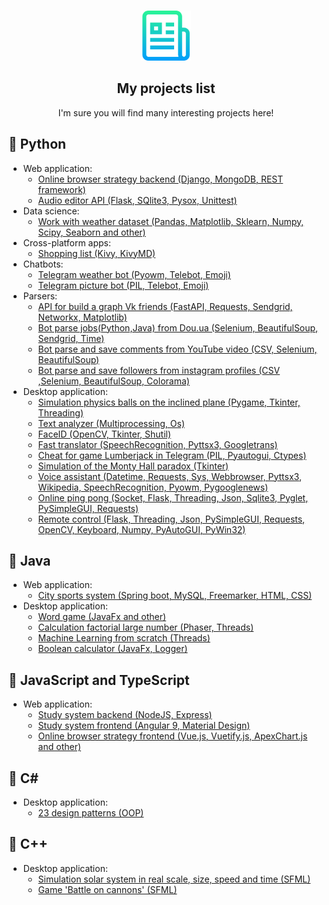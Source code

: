 <br />
<p align="center">
  <a href="https://github.com/Aarrtteemm123/PROJECTS-LIST">
    <img src="logo.png" alt="Logo" width="80" height="80">
  </a>

  <h2 align="center">My projects list</h2>

  <p align="center">
    I'm sure you will find many interesting projects here!
    <br />
  </p>
</p>
<h2>&#x1F537; Python</h2>

- Web application:
  - [Online browser strategy backend (Django, MongoDB, REST framework)](https://github.com/Aarrtteemm123/strategy-game-server)
  - [Audio editor API (Flask, SQlite3, Pysox, Unittest)](https://github.com/illumlg/audio-editor-api)
- Data science:
  - [Work with weather dataset (Pandas, Matplotlib, Sklearn, Numpy, Scipy, Seaborn and other)](https://github.com/Aarrtteemm123/dataset-weather)
- Cross-platform apps:
  - [Shopping list (Kivy, KivyMD)](https://github.com/Aarrtteemm123/shopping-list)
- Chatbots:
  - [Telegram weather bot (Pyowm, Telebot, Emoji)](https://github.com/Aarrtteemm123/TelegramBots)
  - [Telegram picture bot (PIL, Telebot, Emoji)](https://github.com/Aarrtteemm123/TelegramBots/tree/pictureBot)
- Parsers:
  - [API for build a graph Vk friends (FastAPI, Requests, Sendgrid, Networkx, Matplotlib)](https://github.com/Aarrtteemm123/vk-graph-friends)
  - [Bot parse jobs(Python,Java) from Dou.ua (Selenium, BeautifulSoup, Sendgrid, Time)](https://github.com/Aarrtteemm123/Parsers)
  - [Bot parse and save comments from YouTube video (CSV, Selenium, BeautifulSoup)](https://github.com/Aarrtteemm123/Parsers/tree/YT-com-parser)
  - [Bot parse and save followers from instagram profiles (CSV ,Selenium, BeautifulSoup, Colorama)](https://github.com/Aarrtteemm123/Parsers/tree/InstaSub)
- Desktop application:
  - [Simulation physics balls on the inclined plane (Pygame, Tkinter, Threading)](https://github.com/Aarrtteemm123/Balls)
  - [Text analyzer (Multiprocessing, Os)](https://github.com/Aarrtteemm123/text-analyzer)
  - [FaceID (OpenCV, Tkinter, Shutil)](https://github.com/Aarrtteemm123/FaceID)
  - [Fast translator (SpeechRecognition, Pyttsx3, Googletrans)](https://github.com/Aarrtteemm123/fast-translator)
  - [Cheat for game Lumberjack in Telegram (PIL, Pyautogui, Ctypes)](https://github.com/Aarrtteemm123/LumberjackBot)
  - [Simulation of the Monty Hall paradox (Tkinter)](https://github.com/Aarrtteemm123/Monty-Hall)
  - [Voice assistant (Datetime, Requests, Sys, Webbrowser, Pyttsx3, Wikipedia, SpeechRecognition, Pyowm, Pygooglenews)](https://github.com/illumlg/voice-assistant)
  - [Online ping pong (Socket, Flask, Threading, Json, Sqlite3, Pyglet, PySimpleGUI, Requests)](https://github.com/Aarrtteemm123/online-ping-pong)
  - [Remote control (Flask, Threading, Json, PySimpleGUI, Requests, OpenCV, Keyboard, Numpy, PyAutoGUI, PyWin32)](https://github.com/Aarrtteemm123/remote-control)

<h2>&#x1F537; Java</h2>

- Web application:
  - [City sports system (Spring boot, MySQL, Freemarker, HTML, CSS)](https://github.com/Aarrtteemm123/website-spring)
- Desktop application:
  - [Word game (JavaFx and other)](https://github.com/Aarrtteemm123/game-find-words)
  - [Calculation factorial large number (Phaser, Threads)](https://github.com/Aarrtteemm123/Factorial)
  - [Machine Learning from scratch (Threads)](https://github.com/Aarrtteemm123/ML)
  - [Boolean calculator (JavaFx, Logger)](https://github.com/Aarrtteemm123/boolean-calculator)
  
<h2>&#x1F537; JavaScript and TypeScript</h2>

- Web application:
  - [Study system backend (NodeJS, Express)](https://github.com/Aarrtteemm123/study-system-server)
  - [Study system frontend (Angular 9, Material Design)](https://github.com/Aarrtteemm123/study-system-client)
  - [Online browser strategy frontend (Vue.js, Vuetify.js, ApexChart.js and other)](https://github.com/Aarrtteemm123/strategy-game-client)
  
 <h2>&#x1F537; C#</h2>

- Desktop application:
  - [23 design patterns (OOP)](https://github.com/Aarrtteemm123/design-patterns)
  
<h2>&#x1F537; C++</h2>

- Desktop application:
  - [Simulation solar system in real scale, size, speed and time (SFML)](https://github.com/Aarrtteemm123/solar-system)
  - [Game 'Battle on cannons' (SFML)](https://github.com/Aarrtteemm123/game-battle-on-cannons)
